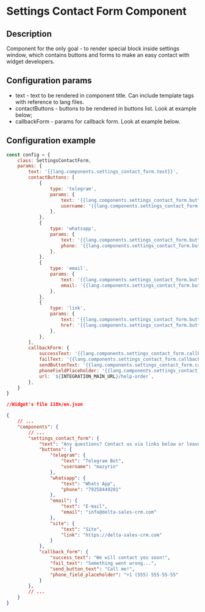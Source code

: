 # Settings Contact Form Component

## Description

Component for the only goal - to render special block inside settings window, which contains buttons and forms to make an easy contact with widget developers.

## Configuration params

- text - text to be rendered in component title. Can include template tags with reference to lang files.
- contactButtons - buttons to be rendered in buttons list. Look at example below;
- callbackForm - params for callback form. Look at example below.

## Configuration example

```javascript
const config = {
    class: SettingsContactForm,
    params: {
        text: '{{lang.components.settings_contact_form.text}}',
        contactButtons: [
            {
                type: 'telegram',
                params: {
                    text: '{{lang.components.settings_contact_form.buttons.telegram.text}}',
                    username: '{{lang.components.settings_contact_form.buttons.telegram.username}}',
                },
            },
            {
                type: 'whatsapp',
                params: {
                    text: '{{lang.components.settings_contact_form.buttons.whatsapp.text}}',
                    phone: '{{lang.components.settings_contact_form.buttons.whatsapp.phone}}',
                },
            },
            {
                type: 'email',
                params: {
                    text: '{{lang.components.settings_contact_form.buttons.email.text}}',
                    email: '{{lang.components.settings_contact_form.buttons.email.email}}',
                },
            },
            {
                type: 'link',
                params: {
                    text: '{{lang.components.settings_contact_form.buttons.site.text}}',
                    href: '{{lang.components.settings_contact_form.buttons.site.link}}',
                },
            },
        ],
        callbackForm: {
            successText: '{{lang.components.settings_contact_form.callback_form.success_text}}',
            failText: '{{lang.components.settings_contact_form.callback_form.fail_text}}',
            sendButtonText: '{{lang.components.settings_contact_form.callback_form.send_button_text}}',
            phoneFieldPlaceholder: '{{lang.components.settings_contact_form.callback_form.phone_field_placeholder}}',
            url: `${INTEGRATION_MAIN_URL}/help-order`,
        },
    }
}
```



```json
//Widget's file i18n/en.json

{
    // ...
    "components": {
        // ...
        "settings_contact_form": {
            "text": "Any questions? Contact us via links below or leave your phone and we will call you back!",
            "buttons": {
                "telegram": {
                    "text": "Telegram Bot",
                    "username": "mazyrin"
                },
                "whatsapp": {
                    "text": "Whats App",
                    "phone": "79258449201"
                },
                "email": {
                    "text": "E-mail",
                    "email": "info@delta-sales-crm.com"
                },
                "site": {
                    "text": "Site",
                    "link": "https://delta-sales-crm.com"
                }
            },
            "callback_form": {
                "success_text": "We will contact you soon!",
                "fail_text": "Something went wrong...",
                "send_button_text": "Call me!",
                "phone_field_placeholder": "+1 (555) 555-55-55"
            }
        },
        // ...
    }
}

```